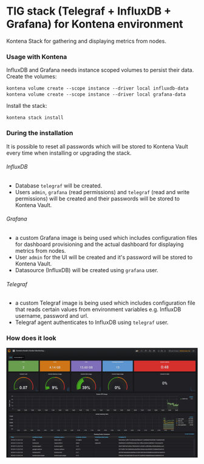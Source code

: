 # TIG stack (Telegraf + InfluxDB + Grafana) for Kontena environment
Kontena Stack for gathering and displaying metrics from nodes.

### Usage with Kontena
InfluxDB and Grafana needs instance scoped volumes to persist their data. Create the volumes:
```
kontena volume create --scope instance --driver local influxdb-data
kontena volume create --scope instance --driver local grafana-data
```
Install the stack:
```
kontena stack install
```

### During the installation
It is possible to reset all passwords which will be stored to Kontena Vault every time when installing or upgrading the stack.

###### InfluxDB
- Database `telegraf` will be created.
- Users `admin`, `grafana` (read permissions) and `telegraf` (read and write permissions) will be created and their passwords will be stored to Kontena Vault.

###### Grafana
- a custom Grafana image is being used which includes configuration files for dashboard provisioning and the actual dashboard for displaying metrics from nodes.
- User `admin` for the UI will be created and it's password will be stored to Kontena Vault.
- Datasource (InfluxDB) will be created using `grafana` user.

###### Telegraf
- a custom Telegraf image is being used which includes configuration file that reads certain values from environment variables e.g. InfluxDB username, password and url.
- Telegraf agent authenticates to InfluxDB using `telegraf` user.

### How does it look
![kontena-dashboard](grafana/kontena-dashboard.PNG)
